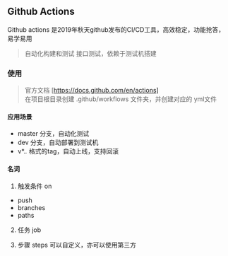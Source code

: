 ## Github Actions  
Github actions 是2019年秋天github发布的CI/CD工具，高效稳定，功能抢答，易学易用
> 自动化构建和测试
> 接口测试，依赖于测试机搭建

### 使用
> 官方文档 [https://docs.github.com/en/actions]  
> 在项目根目录创建 .github/workflows 文件夹，并创建对应的 yml文件

#### 应用场景 
- master 分支，自动化测试
- dev 分支，自动部署到测试机
- v*.*.* 格式的tag，自动上线，支持回滚

#### 名词
1. 触发条件 on
- push
- branches
- paths

2. 任务 job


3. 步骤 steps 可以自定义，亦可以使用第三方